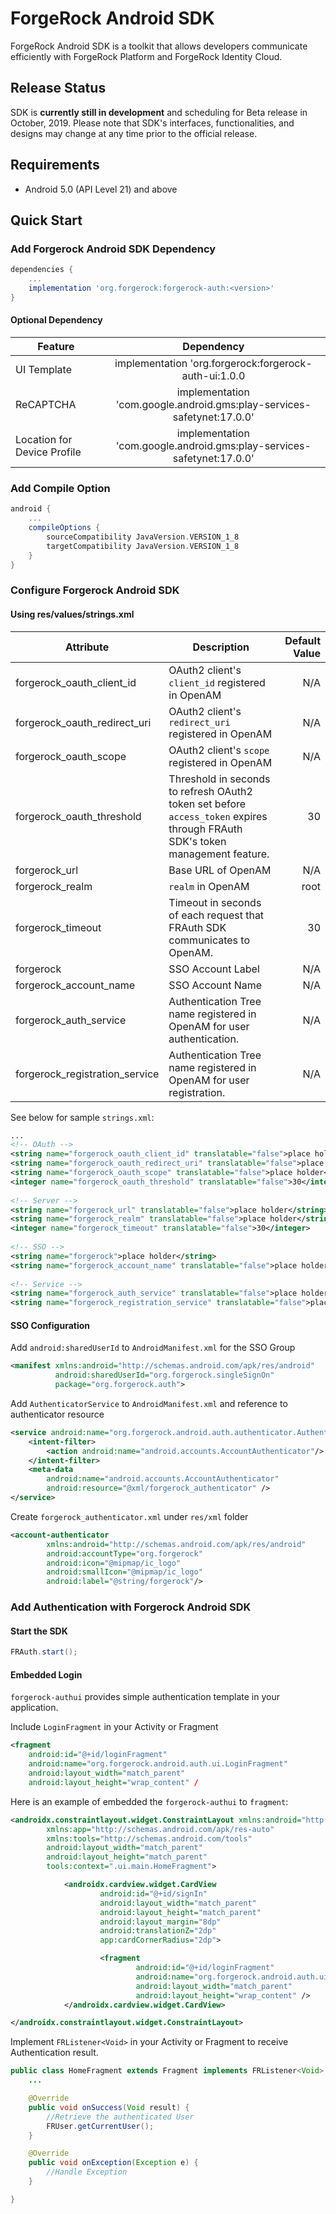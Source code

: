 # ForgeRock Android SDK 
ForgeRock Android SDK is a toolkit that allows developers communicate efficiently with ForgeRock Platform and ForgeRock Identity Cloud.

## Release Status
SDK is **currently still in development** and scheduling for Beta release in October, 2019. Please note that SDK's interfaces, functionalities, and designs may change at any time prior to the official release.

## Requirements
* Android 5.0 (API Level 21) and above

## Quick Start

### Add Forgerock Android SDK Dependency
```gradle
dependencies {
    ...
    implementation 'org.forgerock:forgerock-auth:<version>'
}
```
#### Optional Dependency

| Feature        | Dependency | 
| -------------  |:-------------:| 
| UI Template    | implementation 'org.forgerock:forgerock-auth-ui:1.0.0| 
| ReCAPTCHA     | implementation 'com.google.android.gms:play-services-safetynet:17.0.0'      |
| Location for Device Profile | implementation 'com.google.android.gms:play-services-safetynet:17.0.0' |

### Add Compile Option

```gradle
android {
    ...
    compileOptions {
        sourceCompatibility JavaVersion.VERSION_1_8
        targetCompatibility JavaVersion.VERSION_1_8
    }
}
```

### Configure Forgerock Android SDK

#### Using res/values/strings.xml

| Attribute        | Description           | Default Value  |
| -----------------|---------------------| -----:|
| forgerock_oauth_client_id     | OAuth2 client's `client_id` registered in OpenAM| N/A |
| forgerock_oauth_redirect_uri     | OAuth2 client's `redirect_uri` registered in OpenAM      |   N/A |
| forgerock_oauth_scope |   OAuth2 client's `scope` registered in OpenAM   | N/A
| forgerock_oauth_threshold | Threshold in seconds to refresh OAuth2 token set before `access_token` expires through FRAuth SDK's token management feature. | 30 |
| forgerock_url | Base URL of OpenAM | N/A |
| forgerock_realm | `realm` in OpenAM | root |
| forgerock_timeout | Timeout in seconds of each request that FRAuth SDK communicates to OpenAM. | 30 |
| forgerock | SSO Account Label | N/A |
| forgerock_account_name | SSO Account Name | N/A |
| forgerock_auth_service | Authentication Tree name registered in OpenAM for user authentication. | N/A |
| forgerock_registration_service | Authentication Tree name registered in OpenAM for user registration. | N/A |

See below for sample `strings.xml`:

```xml
...
<!-- OAuth -->
<string name="forgerock_oauth_client_id" translatable="false">place holder</string>
<string name="forgerock_oauth_redirect_uri" translatable="false">place holder</string>
<string name="forgerock_oauth_scope" translatable="false">place holder</string>
<integer name="forgerock_oauth_threshold" translatable="false">30</integer> <!-- in second -->
 
<!-- Server -->
<string name="forgerock_url" translatable="false">place holder</string>
<string name="forgerock_realm" translatable="false">place holder</string>
<integer name="forgerock_timeout" translatable="false">30</integer>
 
<!-- SSO -->
<string name="forgerock">place holder</string>
<string name="forgerock_account_name" translatable="false">place holder</string>
 
<!-- Service -->
<string name="forgerock_auth_service" translatable="false">place holder</string>
<string name="forgerock_registration_service" translatable="false">place holder</string>

```

#### SSO Configuration

Add `android:sharedUserId` to `AndroidManifest.xml` for the SSO Group

```xml
<manifest xmlns:android="http://schemas.android.com/apk/res/android"
          android:sharedUserId="org.forgerock.singleSignOn"
          package="org.forgerock.auth">
```

Add `AuthenticatorService` to `AndroidManifest.xml` and reference to authenticator resource

```xml
<service android:name="org.forgerock.android.auth.authenticator.AuthenticatorService">
    <intent-filter>
        <action android:name="android.accounts.AccountAuthenticator"/>
    </intent-filter>
    <meta-data
        android:name="android.accounts.AccountAuthenticator"
        android:resource="@xml/forgerock_authenticator" />
</service>
```

Create `forgerock_authenticator.xml` under `res/xml` folder

```xml
<account-authenticator
        xmlns:android="http://schemas.android.com/apk/res/android"
        android:accountType="org.forgerock"
        android:icon="@mipmap/ic_logo"
        android:smallIcon="@mipmap/ic_logo"
        android:label="@string/forgerock"/>

```

### Add Authentication with Forgerock Android SDK 

#### Start the SDK

```java
FRAuth.start();
```

#### Embedded Login
`forgerock-authui` provides simple authentication template in your application.

Include `LoginFragment` in your Activity or Fragment

```xml
<fragment
    android:id="@+id/loginFragment"
    android:name="org.forgerock.android.auth.ui.LoginFragment"
    android:layout_width="match_parent"
    android:layout_height="wrap_content" /
```

Here is an example of embedded the `forgerock-authui` to `fragment`:

```xml
<androidx.constraintlayout.widget.ConstraintLayout xmlns:android="http://schemas.android.com/apk/res/android"
        xmlns:app="http://schemas.android.com/apk/res-auto"
        xmlns:tools="http://schemas.android.com/tools"
        android:layout_width="match_parent"
        android:layout_height="match_parent"
        tools:context=".ui.main.HomeFragment">

            <androidx.cardview.widget.CardView
                    android:id="@+id/signIn"
                    android:layout_width="match_parent"
                    android:layout_height="match_parent"
                    android:layout_margin="8dp"
                    android:translationZ="2dp"
                    app:cardCornerRadius="2dp">

                    <fragment
                            android:id="@+id/loginFragment"
                            android:name="org.forgerock.android.auth.ui.LoginFragment"
                            android:layout_width="match_parent"
                            android:layout_height="wrap_content" />
            </androidx.cardview.widget.CardView>

</androidx.constraintlayout.widget.ConstraintLayout>

```

Implement `FRListener<Void>` in your Activity or Fragment to receive Authentication result.

```java
public class HomeFragment extends Fragment implements FRListener<Void> {
    ...

    @Override
    public void onSuccess(Void result) {
        //Retrieve the authenticated User
        FRUser.getCurrentUser();
    }

    @Override
    public void onException(Exception e) {
        //Handle Exception
    }

}
```
